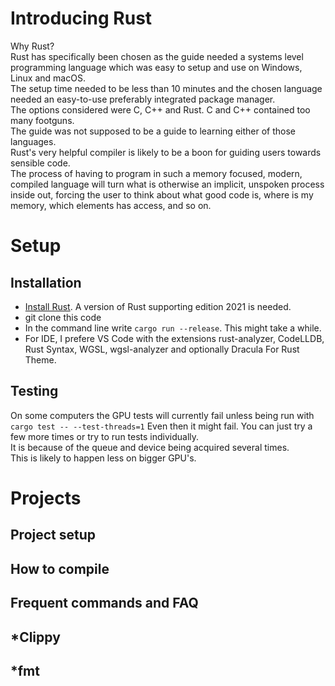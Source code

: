 # Introducing Rust
Why Rust?  
Rust has specifically been chosen as the guide needed a systems level programming
language which was easy to setup and use on Windows, Linux and macOS.  
The setup time needed to be less than 10 minutes and the chosen language needed an
easy-to-use preferably integrated package manager.  
The options considered were C, C++ and Rust. C and C++ contained too many footguns.  
The guide was not supposed to be a guide to learning either of those languages.  
Rust's very helpful compiler is likely to be a boon for guiding users towards sensible code.  
The process of having to program in such a memory focused, modern, compiled language
will turn what is otherwise an implicit, unspoken process inside out,
forcing the user to think about what good code is, where is my memory,
which elements has access, and so on.

# Setup

## Installation

* [Install Rust](https://www.rust-lang.org/tools/install). A version of Rust supporting edition 2021 is needed.
* git clone this code
* In the command line write ```cargo run --release```. This might take a while.
* For IDE, I prefere VS Code with the extensions rust-analyzer, CodeLLDB, Rust Syntax,
WGSL, wgsl-analyzer and optionally Dracula For Rust Theme.

## Testing
On some computers the GPU tests will currently fail unless being run with ```cargo test -- --test-threads=1```
Even then it might fail. You can just try a few more times or try to run tests individually.  
It is because of the queue and device being acquired several times.  
This is likely to happen less on bigger GPU's.  

# Projects
## Project setup
## How to compile
## Frequent commands and FAQ
## \*Clippy
## \*fmt

